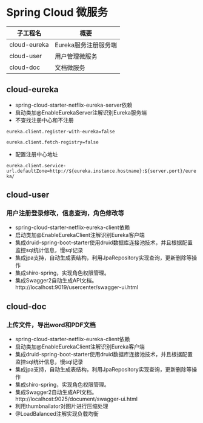 # Spring Cloud 微服务


| **子工程名**         |**概要**|
|--------------|---|
| cloud-eureka |Eureka服务注册服务端|
| cloud-user   |用户管理微服务|
| cloud-doc    |文档微服务|

## cloud-eureka
* spring-cloud-starter-netflix-eureka-server依赖
* 启动类加@EnableEurekaServer注解识别Eureka服务端
* 不查找注册中心和不注册

`eureka.client.register-with-eureka=false`

`eureka.client.fetch-registry=false`
* 配置注册中心地址

`eureka.client.service-url.defaultZone=http://${eureka.instance.hostname}:${server.port}/eureka/`

## cloud-user
### 用户注册登录修改，信息查询，角色修改等
* spring-cloud-starter-netflix-eureka-client依赖
* 启动类加@EnableEurekaClient注解识别Eureka客户端
* 集成druid-spring-boot-starter使用druid数据库连接池技术，并且根据配置监控sql统计信息，慢sql记录
* 集成jpa支持，自动生成表结构，利用JpaRepository实现查询，更新删除等操作
* 集成shiro-spring，实现角色权限管理。
* 集成Swagger2自动生成API文档。http://localhost:9019/usercenter/swagger-ui.html

## cloud-doc
### 上传文件，导出word和PDF文档
* spring-cloud-starter-netflix-eureka-client依赖
* 启动类加@EnableEurekaClient注解识别Eureka客户端
* 集成druid-spring-boot-starter使用druid数据库连接池技术，并且根据配置监控sql统计信息，慢sql记录
* 集成jpa支持，自动生成表结构，利用JpaRepository实现查询，更新删除等操作
* 集成shiro-spring，实现角色权限管理。
* 集成Swagger2自动生成API文档。http://localhost:9025/document/swagger-ui.html
* 利用thumbnailator对图片进行压缩处理
* @LoadBalanced注解实现负载均衡

